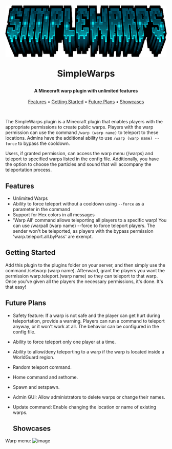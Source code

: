 <h1 align="center">
  <img width=2500 height=160 src="https://github.com/coco1c/SimpleWarps/blob/main/Warp/images/SimpleWarps.png">
  
  SimpleWarps
</h1>

<p align="center">
  <b>A Minecraft warp plugin with unlimited features</b><br><br>
  <a href="#features">Features</a> •
  <a href="#getting-started">Getting Started</a> •
  <a href="#future-plans">Future Plans</a> •
  <a href="#showcases">Showcases</a>
</p>
<br>

The SimpleWarps plugin is a Minecraft plugin that enables players with the appropriate permissions to create public warps. Players with the warp permission can use the command `/warp (warp name)` to teleport to these locations. Admins have the additional ability to use `/warp (warp name) --force` to bypass the cooldown.

Users, if granted permission, can access the warp menu (/warps) and teleport to specified warps listed in the config file. Additionally, you have the option to choose the particles and sound that will accompany the teleportation process.


## Features
- Unlimited Warps
- Ability to force teleport without a cooldown using `--force` as a parameter in the command
- Support for Hex colors in all messages
- 'Warp All' command allows teleporting all players to a specific warp! You can use /warpall (warp name) --force to force teleport players. The sender won't be teleported, as players with the bypass permission 'warp.teleport.all.byPass' are exempt.


## Getting Started
Add this plugin to the plugins folder on your server, and then simply use the command /setwarp (warp name).
Afterward, grant the players you want the permission warp.teleport.(warp name) so they can teleport to that warp.
Once you've given all the players the necessary permissions, it's done. It's that easy!


## Future Plans
- Safety feature: If a warp is not safe and the player can get hurt during teleportation, provide a warning. Players can run a command to teleport anyway, or it won't work at all. The behavior can be configured in the config file.
- Ability to force teleport only one player at a time.
- Ability to allow/deny teleporting to a warp if the warp is located inside a WorldGuard region.
- Random teleport command.
- Home command and sethome.
- Spawn and setspawn.
- Admin GUI: Allow administrators to delete warps or change their names.
- Update command: Enable changing the location or name of existing warps.


  ## Showcases
Warp menu: ![image]([https://](https://github.com/coco1c/SimpleWarps/blob/main/Warp/images/warpmenu1v2.png)https://github.com/coco1c/SimpleWarps/blob/main/Warp/images/warpmenu1v2.png)
  



